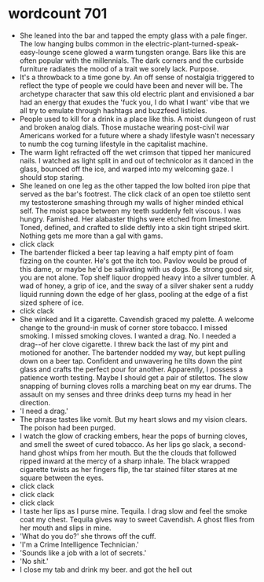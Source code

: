 # wordcount 701

- She leaned into the bar and tapped the empty glass with a pale finger. The low hanging bulbs common in the electric-plant-turned-speak-easy-lounge scene glowed a warm tungsten orange. Bars like this are often popular with the millennials. The dark corners and the curbside furniture radiates the mood of a trait we sorely lack. Purpose.
- It's a throwback to a time gone by. An off sense of nostalgia triggered to reflect the type of people we could have been and never will be. The archetype character that saw this old electric plant and envisioned a bar had an energy that exudes the 'fuck you, I do what I want' vibe that we all try to emulate through hashtags and buzzfeed listicles.
- People used to kill for a drink in a place like this. A moist dungeon of rust and broken analog dials. Those mustache wearing post-civil war Americans worked for a future where a shady lifestyle wasn't necessary to numb the cog turning lifestyle in the capitalist machine.
- The warm light refracted off the wet crimson that tipped her manicured nails. I watched as light split in and out of technicolor as it danced in the glass, bounced off the ice, and warped into my welcoming gaze. I should stop staring.
- She leaned on one leg as the other tapped the low bolted iron pipe that served as the bar's footrest. The click clack of an open toe stiletto sent my testosterone smashing through my walls of higher minded ethical self. The moist space between my teeth suddenly felt viscous. I was hungry. Famished. Her alabaster thighs were etched from limestone. Toned, defined, and crafted to slide deftly into a skin tight striped skirt. Nothing gets me more than a gal with gams.
- click clack
- The bartender flicked a beer tap leaving a half empty pint of foam fizzing on the counter. He's got the itch too. Pavlov would be proud of this dame, or maybe he'd be salivating with us dogs. Be strong good sir, you are not alone. Top shelf liquor dropped heavy into a silver tumbler. A wad of honey, a grip of ice, and the sway of a silver shaker sent a ruddy liquid running down the edge of her glass, pooling at the edge of a fist sized sphere of ice.
- click clack
- She winked and lit a cigarette. Cavendish graced my palette. A welcome change to the ground-in musk of corner store tobacco. I missed smoking. I missed smoking cloves. I wanted a drag. No. I needed a drag--of her clove cigarette. I threw back the last of my pint and motioned for another. The bartender nodded my way, but kept pulling down on a beer tap. Confident and unwavering he tilts down the pint glass and crafts the perfect pour for another. Apparently, I possess a patience worth testing. Maybe I should get a pair of stilettos. The slow snapping of burning cloves rolls a marching beat on my ear drums. The assault on my senses and three drinks deep turns my head in her direction.
- 'I need a drag.'
- The phrase tastes like vomit. But my heart slows and my vision clears. The poison had been purged.
- I watch the glow of cracking embers, hear the pops of burning cloves, and smell the sweet of cured tobacco. As her lips go slack, a second-hand ghost whips from her mouth. But the the clouds that followed ripped inward at the mercy of a sharp inhale. The black wrapped cigarette twists as her fingers flip, the tar stained filter stares at me square between the eyes.
- click clack
- click clack
- click clack
- I taste her lips as I purse mine. Tequila. I drag slow and feel the smoke coat my chest. Tequila gives way to sweet Cavendish. A ghost flies from her mouth and slips in mine.
- 'What do you do?' she throws off the cuff.
- 'I'm a Crime Intelligence Technician.'
- 'Sounds like a job with a lot of secrets.'
- 'No shit.'
- I close my tab and drink my beer. and got the hell out